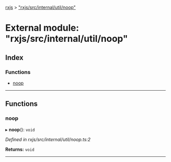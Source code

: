 [rxjs](../README.md) > ["rxjs/src/internal/util/noop"](../modules/_rxjs_src_internal_util_noop_.md)

# External module: "rxjs/src/internal/util/noop"

## Index

### Functions

* [noop](_rxjs_src_internal_util_noop_.md#noop)

---

## Functions

<a id="noop"></a>

###  noop

▸ **noop**(): `void`

*Defined in rxjs/src/internal/util/noop.ts:2*

**Returns:** `void`

___

